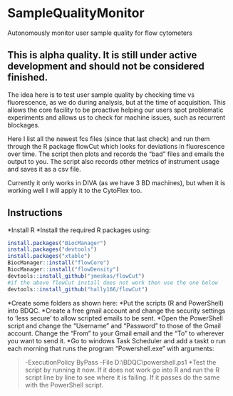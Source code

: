 # SampleQualityMonitor
Autonomously monitor user sample quality for flow cytometers

## This is alpha quality.  It is still under active development and should not be considered finished.

The idea here is to test user sample quality by checking time vs fluorescence, as we do during analysis, but at the time of acquisition.  This allows the core facility to be proactive helping our users spot problematic experiments and allows us to check for machine issues, such as recurrent blockages. 

Here I list all the newest fcs files (since that last check) and run them through the R package flowCut which looks for deviations in fluorescence over time.  The script then plots and records the “bad” files and emails the output to you.  The script also records other metrics of instrument usage and saves it as a csv file. 

Currently it only works in DIVA (as we have 3 BD machines), but when it is working well I will apply it to the CytoFlex too.  

## Instructions
*Install R
*Install the required R packages using:
```R
install.packages("BiocManager")
install.packages("devtools")
install.packages("xtable")
BiocManager::install("flowCore")
BiocManager::install("flowDensity")
devtools::install_github("jmeskas/flowCut")
#if the above flowCut install does not work then use the one below
devtools::install_github("hally166/flowCut")
```
*Create some folders as shown here:
*Put the scripts (R and PowerShell) into BDQC.
*Create a free gmail account and change the security settings to ‘less secure’ to allow scripted emails to be sent.
*Open the PowerShell script and change the “Username” and “Password” to those of the Gmail account.  Change the “From” to your Gmail email and the “To” to wherever you want to send it.
*Go to  windows Task Scheduler and add a taskt o run each morning that runs the program “Powershell.exe” with arguments:
> -ExecutionPolicy ByPass -File D:\BDQC\powershell.ps1
*Test the script by running it now.  If it does not work go into R and run the R script line by line to see where it is failing.  If it passes do the same with the PowerShell script.
